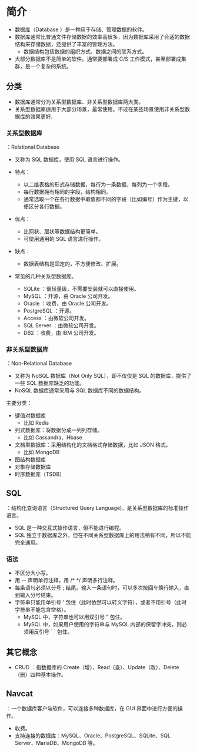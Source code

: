 # 简介

- 数据库（Database ）是一种用于存储、管理数据的软件。
- 数据库通常比普通文件存储数据的效率高很多，因为数据库采用了合适的数据结构来存储数据，还提供了丰富的管理方法。
  - 数据结构包括数据的组织方式、数据之间的联系方式。
- 大部分数据库不是简单的软件。通常要部署成 C/S 工作模式，甚至部署成集群，是一个复杂的系统。

## 分类

- 数据库通常分为关系型数据库、非关系型数据库两大类。
- 关系型数据库适用于大部分场景，最常使用。不过在某些场景使用非关系型数据库的效果更好.

### 关系型数据库

：Relational Database
- 又称为 SQL 数据库，使用 SQL 语言进行操作。
- 特点：
  - 以二维表格的形式存储数据，每行为一条数据，每列为一个字段。
  - 每行数据拥有相同的字段，结构相同。
  - 通常选取一个在各行数据中取值都不同的字段（比如编号）作为主键，以便区分各行数据。
- 优点：
  - 比网状、层状等数据结构更简单。
  - 可使用通用的 SQL 语言进行操作。
- 缺点：
  - 数据表结构是固定的，不方便修改、扩展。

- 常见的几种关系型数据库。
  - SQLite     ：很轻量级，不需要安装就可以直接使用。
  - MySQL      ：开源，由 Oracle 公司开发。
  - Oracle     ：收费，由 Oracle 公司开发。
  - PostgreSQL ：开源。
  - Access     ：由微软公司开发。
  - SQL Server ：由微软公司开发。
  - DB2        ：收费，由 IBM 公司开发。

### 非关系型数据库

：Non-Relational Database
- 又称为 NoSQL 数据库（Not Only SQL），即不仅仅是 SQL 的数据库，提供了一些 SQL 数据库缺乏的功能。
- NoSQL 数据库通常采用与 SQL 数据库不同的数据结构。

主要分类：
- 键值对数据库
  - 比如 Redis
- 列式数据库：将数据分成一列列存储。
  - 比如 Cassandra、Hbase
- 文档型数据库：采用结构化的文档格式存储数据，比如 JSON 格式。
  - 比如 MongoDB
- 图结构数据库
- 对象存储数据库
- 时序数据库（TSDB）

## SQL

：结构化查询语言（Structured Query Language)，是关系型数据库的标准操作语言。
- SQL 是一种交互式操作语言，但不能进行编程。
- SQL 独立于数据库之外，但在不同关系型数据库上的用法稍有不同，所以不能完全通用。

### 语法

- 不区分大小写。
- 用 -- 声明单行注释，用 /* */ 声明多行注释。
- 每条语句必须以分号 ; 结尾。输入一条语句时，可以多次按回车换行输入，直到输入分号结束。
- 字符串只能用单引号 ' 包住（此时依然可以转义字符），或者不用引号（此时字符串不能包含空格）。
  - MySQL 中，字符串也可以用双引号 " 包住。
  - MySQL 中，如果用户使用的字符串与 MySQL 内部的保留字冲突，则必须用反引号 \` \` 包住。

## 其它概念

- CRUD ：指数据库的 Create（增）、Read（查）、Update（改）、Delete（删）四种基本操作。

## Navcat

：一个数据库客户端软件，可以连接多种数据库，在 GUI 界面中进行方便的操作。
- 收费。
- 支持连接的数据库：MySQL、Oracle、PostgreSQL、SQLite、SQL Server、MariaDB、MongoDB 等。
